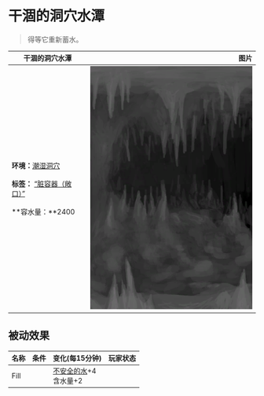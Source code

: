 # 干涸的洞穴水潭  
> 得等它重新蓄水。  
  
  干涸的洞穴水潭  |   图片   
 ----  |  ----:   
 **环境：**[潮湿洞穴](DampChamber.md)<br><br>**标签：**	[“脏容器（敞口）”](tag_ContainerDirty.md)<br><br>**容水量：**2400  |  ![](Sprite/UnderwaterPondEmpty.png)   
  
## 被动效果  
名称  |  条件  |  变化(每15分钟)  |  玩家状态  
----  |  ----  |  ----  |  ----  
Fill  |    |  [不安全的水](LQ_WaterUnsafe.md)+4<br>含水量+2  |    

